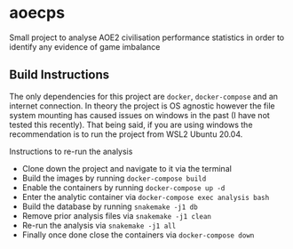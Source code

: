 # aoecps

Small project to analyse AOE2 civilisation performance statistics in order to identify any evidence of game imbalance

## Build Instructions

The only dependencies for this project are `docker`, `docker-compose` and an internet connection. In theory the project is OS agnostic however the file system mounting has caused issues on windows in the past (I have not tested this recently). That being said, if you are using windows the recommendation is to run the project from WSL2 Ubuntu 20.04.

Instructions to re-run the analysis

- Clone down the project and navigate to it via the terminal
- Build the images by running `docker-compose build`
- Enable the containers by running `docker-compose up -d`
- Enter the analytic container via `docker-compose exec analysis bash`
- Build the database by running `snakemake -j1 db`
- Remove prior analysis files via `snakemake -j1 clean`
- Re-run the analysis via `snakemake -j1 all` 
- Finally once done close the containers via `docker-compose down`


